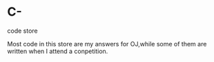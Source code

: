 # C-
code store  

Most code in this store are my answers for OJ,while some of them are written when I attend a conpetition.
